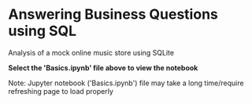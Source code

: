 # Answering Business Questions using SQL
 Analysis of a mock online music store using SQLite

 **Select the 'Basics.ipynb' file above to view the notebook**
 
 Note: Jupyter notebook ('Basics.ipynb') file may take a long time/require refreshing page to load properly 
